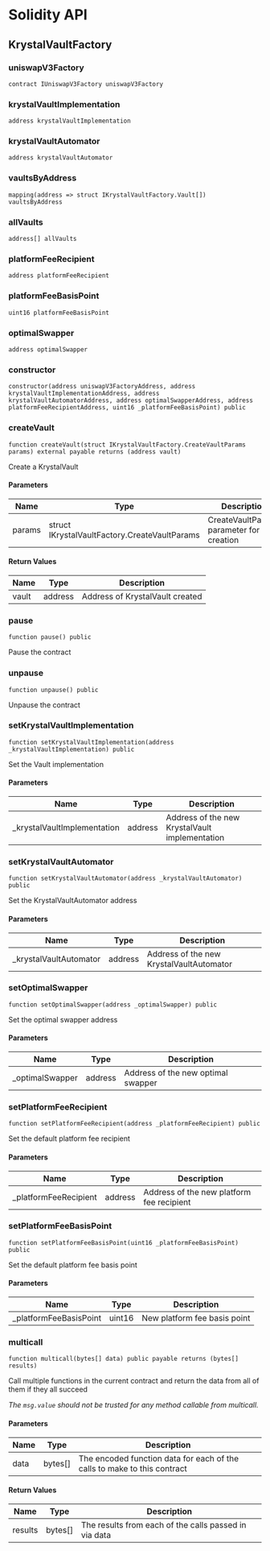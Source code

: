 # Solidity API

## KrystalVaultFactory

### uniswapV3Factory

```solidity
contract IUniswapV3Factory uniswapV3Factory
```

### krystalVaultImplementation

```solidity
address krystalVaultImplementation
```

### krystalVaultAutomator

```solidity
address krystalVaultAutomator
```

### vaultsByAddress

```solidity
mapping(address => struct IKrystalVaultFactory.Vault[]) vaultsByAddress
```

### allVaults

```solidity
address[] allVaults
```

### platformFeeRecipient

```solidity
address platformFeeRecipient
```

### platformFeeBasisPoint

```solidity
uint16 platformFeeBasisPoint
```

### optimalSwapper

```solidity
address optimalSwapper
```

### constructor

```solidity
constructor(address uniswapV3FactoryAddress, address krystalVaultImplementationAddress, address krystalVaultAutomatorAddress, address optimalSwapperAddress, address platformFeeRecipientAddress, uint16 _platformFeeBasisPoint) public
```

### createVault

```solidity
function createVault(struct IKrystalVaultFactory.CreateVaultParams params) external payable returns (address vault)
```

Create a KrystalVault

#### Parameters

| Name | Type | Description |
| ---- | ---- | ----------- |
| params | struct IKrystalVaultFactory.CreateVaultParams | CreateVaultParams parameter for vault creation |

#### Return Values

| Name | Type | Description |
| ---- | ---- | ----------- |
| vault | address | Address of KrystalVault created |

### pause

```solidity
function pause() public
```

Pause the contract

### unpause

```solidity
function unpause() public
```

Unpause the contract

### setKrystalVaultImplementation

```solidity
function setKrystalVaultImplementation(address _krystalVaultImplementation) public
```

Set the Vault implementation

#### Parameters

| Name | Type | Description |
| ---- | ---- | ----------- |
| _krystalVaultImplementation | address | Address of the new KrystalVault implementation |

### setKrystalVaultAutomator

```solidity
function setKrystalVaultAutomator(address _krystalVaultAutomator) public
```

Set the KrystalVaultAutomator address

#### Parameters

| Name | Type | Description |
| ---- | ---- | ----------- |
| _krystalVaultAutomator | address | Address of the new KrystalVaultAutomator |

### setOptimalSwapper

```solidity
function setOptimalSwapper(address _optimalSwapper) public
```

Set the optimal swapper address

#### Parameters

| Name | Type | Description |
| ---- | ---- | ----------- |
| _optimalSwapper | address | Address of the new optimal swapper |

### setPlatformFeeRecipient

```solidity
function setPlatformFeeRecipient(address _platformFeeRecipient) public
```

Set the default platform fee recipient

#### Parameters

| Name | Type | Description |
| ---- | ---- | ----------- |
| _platformFeeRecipient | address | Address of the new platform fee recipient |

### setPlatformFeeBasisPoint

```solidity
function setPlatformFeeBasisPoint(uint16 _platformFeeBasisPoint) public
```

Set the default platform fee basis point

#### Parameters

| Name | Type | Description |
| ---- | ---- | ----------- |
| _platformFeeBasisPoint | uint16 | New platform fee basis point |

### multicall

```solidity
function multicall(bytes[] data) public payable returns (bytes[] results)
```

Call multiple functions in the current contract and return the data from all of them if they all succeed

_The `msg.value` should not be trusted for any method callable from multicall._

#### Parameters

| Name | Type | Description |
| ---- | ---- | ----------- |
| data | bytes[] | The encoded function data for each of the calls to make to this contract |

#### Return Values

| Name | Type | Description |
| ---- | ---- | ----------- |
| results | bytes[] | The results from each of the calls passed in via data |


